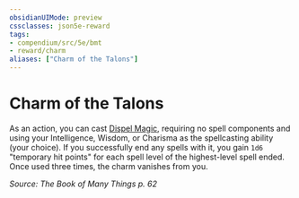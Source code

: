 ```yaml
---
obsidianUIMode: preview
cssclasses: json5e-reward
tags:
- compendium/src/5e/bmt
- reward/charm
aliases: ["Charm of the Talons"]
---
```

# Charm of the Talons

As an action, you can cast [Dispel Magic](2-Mechanics/CLI/spells/dispel-magic.md), requiring no spell components and using your Intelligence, Wisdom, or Charisma as the spellcasting ability (your choice). If you successfully end any spells with it, you gain `1d6` "temporary hit points" for each spell level of the highest-level spell ended. Once used three times, the charm vanishes from you.

*Source: The Book of Many Things p. 62*